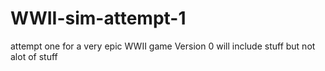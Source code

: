 # WWII-sim-attempt-1
attempt one for a very epic WWII game
Version 0 will include stuff but not alot of stuff
